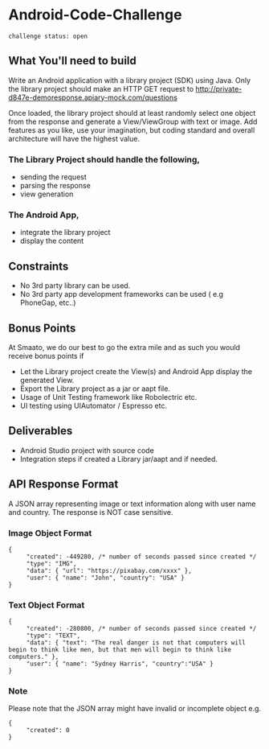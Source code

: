 # Android-Code-Challenge

`challenge status: open`

## What You'll need to build
Write an Android application with a library project (SDK) using Java. Only the library project should make an HTTP GET request to http://private-d847e-demoresponse.apiary-mock.com/questions 

Once loaded, the library project should at least randomly select one object from the response and generate a View/ViewGroup with text or image. Add features as you like, use your imagination, but coding standard and overall architecture will have the highest value.

### The Library Project should handle the following,
* sending the request 
* parsing the response 
* view generation

### The Android App,
* integrate the library project 
* display the content

## Constraints
* No 3rd party library can be used.
* No 3rd party app development frameworks can be used ( e.g PhoneGap, etc..)

## Bonus Points
At Smaato, we do our best to go the extra mile and as such you would receive bonus points if
* Let the Library project create the View(s) and Android App display the generated View. 
* Export the Library project as a jar or aapt file.
* Usage of Unit Testing framework like Robolectric etc.
* UI testing using UIAutomator / Espresso etc.

## Deliverables
* Android Studio project with source code
* Integration steps if created a Library jar/aapt and if needed.

## API Response Format
A JSON array representing image or text information along with user name and country. The response is NOT case sensitive.

### Image Object Format
```
{
     "created": -449280, /* number of seconds passed since created */ 
     "type": "IMG",
     "data": { "url": "https://pixabay.com/xxxx" },
     "user": { "name": "John", "country": "USA" }
}
 ```
### Text Object Format
```
{
     "created": -280800, /* number of seconds passed since created */ 
     "type": "TEXT",
     "data": { "text": "The real danger is not that computers will begin to think like men, but that men will begin to think like computers." }, 
     "user": { "name": "Sydney Harris", "country":"USA" }
}
 ```

### Note
Please note that the JSON array might have invalid or incomplete object e.g.
```
{
     "created": 0
}
 ```
 
